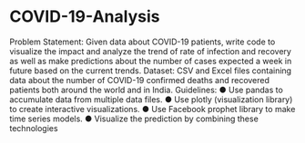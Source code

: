 # COVID-19-Analysis

Problem Statement:
Given data about COVID-19 patients, write code to visualize the impact and
analyze the trend of rate of infection and recovery as well as make predictions
about the number of cases expected a week in future based on the current
trends.
Dataset:
CSV and Excel files containing data about the number of COVID-19 confirmed
deaths and recovered patients both around the world and in India.
Guidelines:
● Use pandas to accumulate data from multiple data files.
● Use plotly (visualization library) to create interactive visualizations.
● Use Facebook prophet library to make time series models.
● Visualize the prediction by combining these technologies
